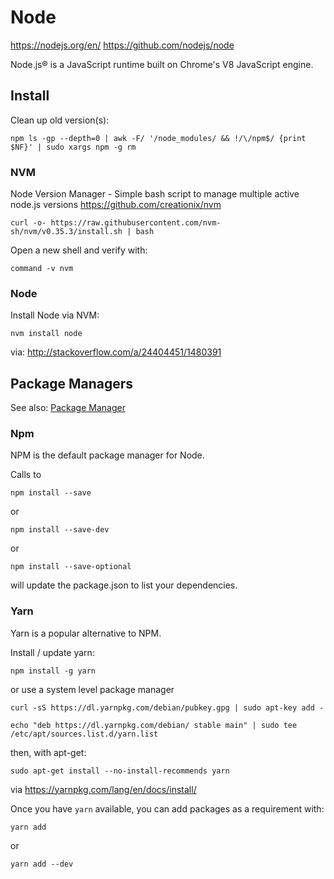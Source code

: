 # Node

https://nodejs.org/en/
https://github.com/nodejs/node

Node.js® is a JavaScript runtime built on Chrome's V8 JavaScript engine.

## Install

Clean up old version(s):

    npm ls -gp --depth=0 | awk -F/ '/node_modules/ && !/\/npm$/ {print $NF}' | sudo xargs npm -g rm

### NVM

Node Version Manager - Simple bash script to manage multiple active node.js versions
https://github.com/creationix/nvm

    curl -o- https://raw.githubusercontent.com/nvm-sh/nvm/v0.35.3/install.sh | bash
    
Open a new shell and verify with:

    command -v nvm

### Node

Install Node via NVM:

    nvm install node

via:
http://stackoverflow.com/a/24404451/1480391


## Package Managers

See also: [Package Manager](../package_management.md)

### Npm

NPM is the default package manager for Node. 

Calls to 

    npm install --save 

or 
  
    npm install --save-dev 
    
or 

    npm install --save-optional 

will update the package.json to list your dependencies.


### Yarn

Yarn is a popular alternative to NPM. 

Install / update yarn:

    npm install -g yarn

or use a system level package manager 

    curl -sS https://dl.yarnpkg.com/debian/pubkey.gpg | sudo apt-key add -

    echo "deb https://dl.yarnpkg.com/debian/ stable main" | sudo tee /etc/apt/sources.list.d/yarn.list

then, with apt-get:

    sudo apt-get install --no-install-recommends yarn


via https://yarnpkg.com/lang/en/docs/install/

Once you have `yarn` available, you can add packages as a requirement with:

    yarn add
    
or

    yarn add --dev
